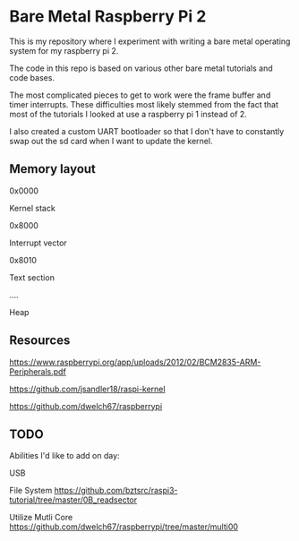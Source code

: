 # Bare Metal Raspberry Pi 2

This is my repository where I experiment with writing a bare metal operating system for my raspberry pi 2.

The code in this repo is based on various other bare metal tutorials and code bases.

The most complicated pieces to get to work were the frame buffer and timer interrupts. These difficulties most likely stemmed from the fact that most of the tutorials I looked at use a raspberry pi 1 instead of 2.

I also created a custom UART bootloader so that I don't have to constantly swap out the sd card when I want to update the kernel.

## Memory layout

0x0000

Kernel stack

0x8000

Interrupt vector

0x8010

Text section

....

Heap

## Resources

https://www.raspberrypi.org/app/uploads/2012/02/BCM2835-ARM-Peripherals.pdf

https://github.com/jsandler18/raspi-kernel

https://github.com/dwelch67/raspberrypi

## TODO

Abilities I'd like to add on day:

USB

File System
https://github.com/bztsrc/raspi3-tutorial/tree/master/0B_readsector

Utilize Mutli Core
https://github.com/dwelch67/raspberrypi/tree/master/multi00